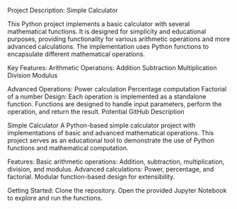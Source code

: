 Project Description: Simple Calculator

This Python project implements a basic calculator with several mathematical functions. It is designed for simplicity and educational purposes, providing functionality for various arithmetic operations and more advanced calculations. The implementation uses Python functions to encapsulate different mathematical operations.

Key Features:
Arithmetic Operations:
  Addition
  Subtraction
  Multiplication
  Division
  Modulus
  
Advanced Operations:
  Power calculation
  Percentage computation
  Factorial of a number
Design:
  Each operation is implemented as a standalone function.
  Functions are designed to handle input parameters, perform the operation, and return the result.
  Potential GitHub Description
  
Simple Calculator
A Python-based simple calculator project with implementations of basic and advanced mathematical operations. This project serves as an educational tool to demonstrate the use of Python functions and mathematical computation.

Features:
  Basic arithmetic operations: Addition, subtraction, multiplication, division, and modulus.
  Advanced calculations: Power, percentage, and factorial.
  Modular function-based design for extensibility.
  
Getting Started:
Clone the repository.
Open the provided Jupyter Notebook to explore and run the functions.
